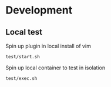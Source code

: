 # Development

## Local test

Spin up plugin in local install of vim

    test/start.sh

Spin up local container to test in isolation

    test/exec.sh

